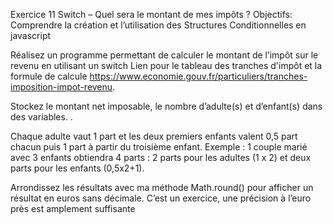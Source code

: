 Exercice 11 Switch – Quel sera le montant de mes impôts ?
Objectifs: Comprendre la création et l’utilisation des Structures Conditionnelles en javascript

Réalisez un programme permettant de calculer le montant de l’impôt sur le revenu en utilisant un switch Lien pour le tableau des tranches d'impôt et la formule de calcule https://www.economie.gouv.fr/particuliers/tranches-imposition-impot-revenu.

Stockez le montant net imposable, le nombre d’adulte(s) et d’enfant(s) dans des variables. .

Chaque adulte vaut 1 part et les deux premiers enfants valent 0,5 part chacun puis 1 part à partir du troisième enfant. Exemple : 1 couple marié avec 3 enfants obtiendra 4 parts : 2 parts pour les adultes (1 x 2) et deux parts pour les enfants (0,5x2+1).

Arrondissez les résultats avec ma méthode Math.round() pour afficher un résultat en euros sans décimale. C’est un exercice, une précision à l’euro près est amplement suffisante